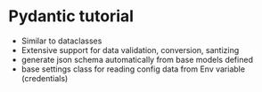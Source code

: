# Pydantic tutorial

- Similar to dataclasses
- Extensive support for data validation, conversion, santizing
- generate json schema automatically from base models defined
- base settings class for reading config data from Env variable (credentials) 